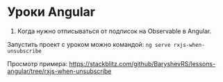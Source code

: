 # Уроки Angular

1. Когда нужно отписываться от подписок на Observable в Angular.

Запустить проект с уроком можно командой: `ng serve rxjs-when-unsubscribe`

Просмотр примера: https://stackblitz.com/github/BaryshevRS/lessons-angular/tree/rxjs-when-unsubscribe
